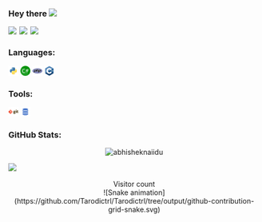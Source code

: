 ### Hey there <img src="https://media.giphy.com/media/hvRJCLFzcasrR4ia7z/giphy.gif" width="25px">
<a href="https://vk.com/dt.danil">
  <img align="left" width="22px" src="https://cdn.jsdelivr.net/npm/simple-icons@v3/icons/vk.svg" />
</a>
<a href="https://t.me/tarodictrl/">
  <img align="left" width="22px" src="https://cdn.jsdelivr.net/npm/simple-icons@v3/icons/telegram.svg" />
</a>

![](https://img.shields.io/github/watchers/Tarodictrl/Tarodictrl)
### Languages:
<code><img height="20" src="https://raw.githubusercontent.com/github/explore/80688e429a7d4ef2fca1e82350fe8e3517d3494d/topics/python/python.png"></code>
<code><img height="20" src="https://raw.githubusercontent.com/github/explore/80688e429a7d4ef2fca1e82350fe8e3517d3494d/topics/csharp/csharp.png"></code>
<code><img height="20" src="https://raw.githubusercontent.com/github/explore/80688e429a7d4ef2fca1e82350fe8e3517d3494d/topics/php/php.png"></code>
<code><img height="20" src="https://raw.githubusercontent.com/github/explore/80688e429a7d4ef2fca1e82350fe8e3517d3494d/topics/cpp/cpp.png"></code>

### Tools:
<code><img height="20" src="https://raw.githubusercontent.com/github/explore/80688e429a7d4ef2fca1e82350fe8e3517d3494d/topics/git/git.png"></code>
<code><img height="20" src="https://raw.githubusercontent.com/github/explore/80688e429a7d4ef2fca1e82350fe8e3517d3494d/topics/sql/sql.png"></code>

### GitHub Stats:
<p align="center"> <img src="https://github-readme-stats.vercel.app/api?username=Tarodictrl&show_icons=true&theme=gotham" alt="abhisheknaiidu" />

<a href=#><img src=".github-contribution-grid-snake.svg"></a>

<p align="center"> 
  Visitor count<br>
  ![Snake animation](https://github.com/Tarodictrl/Tarodictrl/tree/output/github-contribution-grid-snake.svg)
</p>
